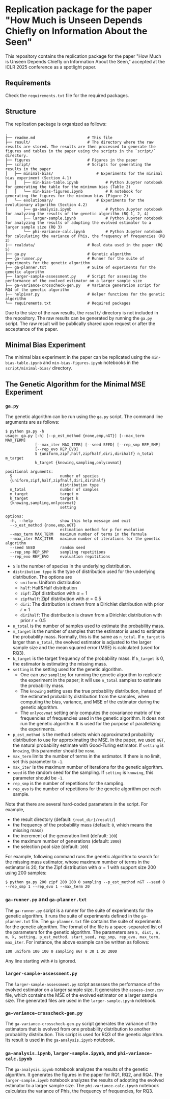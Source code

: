# Replication package for the paper "How Much is Unseen Depends Chiefly on Information About the Seen"

This repository contains the replication package for the paper "How Much is Unseen Depends Chiefly on Information About the Seen," accepted at the ICLR 2025 conference as a spotlight paper.

## Requirements

Check the `requirements.txt` file for the required packages.

## Structure

The replication package is organized as follows:

```
.
├── readme.md                       # This file
├── result/                         # The directory where the raw results are stored. The results are then processed to generate the figures and tables in the paper using the scripts in the `script/` directory.
├── figures                         # Figures in the paper
├── script/                         # Scripts for generating the results in the paper
│   ├── minimal-bias/                   # Experiments for the minimal bias experiment (Section 4.1)
│   │   ├── min-bias-table.ipynb            # Python Jupyter notebook for generating the table for the minimum bias (Table 2)
│   │   └── min-bias-figures.ipynb          # R notebook for generating the figures for the minimum bias (Figure 2)
│   └── evolutionary/                   # Experiments for the evolutionary algorithm (Section 4.2)
│       ├── ga-analysis.ipynb               # Python Jupyter notebook for analyzing the results of the genetic algorithm (RQ 1, 2, 4)
│       ├── larger-sample.ipynb             # Python Jupyter notebook for analyzing the results of adopting the evolved estimator to a larger sample size (RQ 3)
│       └── phi-variance-calc.ipynb         # Python Jupyter notebook for calculating the variance of Phis, the frequency of frequencies (RQ 3)
├── realdata/                       # Real data used in the paper (RQ 5)
├── ga.py                           # Genetic algorithm
├── ga-runner.py                    # Runner for the suite of experiments for the genetic algorithm
├── ga-planner.txt                  # Suite of experiments for the genetic algorithm
├── larger-sample-assessment.py     # Script for assessing the performance of the evolved estimator on a larger sample size
├── ga-variance-crosscheck-gen.py   # Variance generation script for RQ4 of the genetic algorithm
├── help1var.py                     # Helper functions for the genetic algorithm
└── requirements.txt                # Required packages
```

Due to the size of the raw results, the `result/` directory is not included in the repository. The raw results can be generated by running the `ga.py` script. The raw result will be publically shared upon request or after the acceptance of the paper.

## Minimal Bias Experiment

The minimal bias experiment in the paper can be replicated using the `min-bias-table.ipynb` and `min-bias-figures.ipynb` notebooks in the `script/minimal-bias/` directory.

## The Genetic Algorithm for the Minimal MSE Experiment

### `ga.py`

The genetic algorithm can be run using the `ga.py` script. The command line arguments are as follows:

```
$ python ga.py -h
usage: ga.py [-h] [--p_est_method {none,emp,nGT}] [--max_term MAX_TERM]
             [--max_iter MAX_ITER] [--seed SEED] [--rep_smp REP_SMP]
             [--rep_evo REP_EVO]
             S {uniform,zipf,half,zipfhalf,diri,dirihalf} n_total m_target
             k_target {knowing,sampling,onlycovmat}

positional arguments:
  S                     number of species
  {uniform,zipf,half,zipfhalf,diri,dirihalf}
                        distribution type
  n_total               number of samples
  m_target              target m
  k_target              target k
  {knowing,sampling,onlycovmat}
                        setting

options:
  -h, --help            show this help message and exit
  --p_est_method {none,emp,nGT}
                        estimation method for p for evolution
  --max_term MAX_TERM   maximum number of terms in the formula
  --max_iter MAX_ITER   maximum number of iterations for the genetic algorithm
  --seed SEED           random seed
  --rep_smp REP_SMP     sampling repetitions
  --rep_evo REP_EVO     evoluation repititions
```

- `S` is the number of species in the underlying distribution.
- `distribution type` is the type of distribution used for the underlying distribution. The options are
    - `uniform`: Uniform distribution
    - `half`: Half&Half distribution
    - `zipf`: Zipf distribution with $\alpha = 1$
    - `zipfhalf`: Zipf distribution with $\alpha = 0.5$
    - `diri`: The distribution is drawn from a Dirichlet distribution with prior $r = 1$
    - `dirihalf`: The distribution is drawn from a Dirichlet distribution with prior $r = 0.5$
- `n_total` is the number of samples used to estimate the probability mass.
- `m_target` is the number of samples that the estimator is used to estimate the probability mass. Normally, this is the same as `n_total`. If `m_target` is larger than `n_total`, the evolved estimator is adjusted to the larger sample size and the mean squared error (MSE) is calculated (used for RQ3).
- `k_target` is the target frequency of the probability mass. If `k_target` is 0, the estimator is estimating the missing mass.
- `setting` is the setting used for the genetic algorithm. 
    - One can use `sampling` for running the genetic algorithm to replicate the experiment in the paper; it will use `n_total` samples to estimate the probability mass.
    - The `knowing` setting uses the true probability distribution, instead of the estimated probability distribution from the samples, when computing the bias, variance, and MSE of the estimator during the genetic algorithm.
    - The `onlycovmat` setting only computes the covariance matrix of the frequencies of frequencies used in the genetic algorithm. It does not run the genetic algorithm. It is used for the purpose of parallelizing the experiments.
- `p_est_method` is the method selects which approximated probability distribution to use for approximating the MSE. In the paper, we used `nGT`, the natural probability estimate with Good-Turing estimator. If `setting` is `knowing`, this parameter should be `none`.
- `max_term` limits the number of terms in the estimator. If there is no limit, set this parameter to `-1`.
- `max_iter` is the maximum number of iterations for the genetic algorithm.
- `seed` is the random seed for the sampling. If `setting` is `knowing`, this parameter should be `-1`.
- `rep_smp` is the number of repetitions for the sampling.
- `rep_evo` is the number of repetitions for the genetic algorithm per each sample.

Note that there are several hard-coded parameters in the script. For example, 

- the result directory (default: `{root_dir}/result/`)
- the frequency of the probability mass (default: `0`, which means the missing mass)
- the increment of the generation limit (default: `100`)
- the maximum number of generations (default: `2000`)
- the selection pool size (default: `100`)

For example, following command runs the genetic algorithm to search for the missing mass estimator, whose maximum number of terms in the estimator is 20, for the Zipf distribution with $\alpha = 1$ with support size 200 using 200 samples:

```
$ python ga.py 200 zipf 200 200 0 sampling --p_est_method nGT --seed 0 --rep_smp 1 --rep_evo 1 --max_term 20
```

### `ga-runner.py` and `ga-planner.txt`

The `ga-runner.py` script is a runner for the suite of experiments for the genetic algorithm. It runs the suite of experiments defined in the `ga-planner.txt` file. The `ga-planner.txt` file contains the suite of experiments for the genetic algorithm. The format of the file is a space-separated list of the parameters for the genetic algorithm. The parameters are `S, dist, n, m, k, setting, p_est_method, start_seed, rep_smp, rep_evo, max_term, max_iter`. For instance, the above example can be written as follows:

```
100 uniform 100 100 0 sampling nGT 0 30 1 20 2000
```

Any line starting with `#` is ignored.

### `larger-sample-assessment.py`

The `larger-sample-assessment.py` script assesses the performance of the evolved estimator on a larger sample size. It generates the `assess-incn.csv` file, which contains the MSE of the evolved estimator on a larger sample size. The generated files are used in the `larger-sample.ipynb` notebook.


### `ga-variance-crosscheck-gen.py`

The `ga-variance-crosscheck-gen.py` script generates the variance of the estimators that is evolved from one probability distribution to another probability distribution. This script is used for RQ3 of the genetic algorithm. Its result is used in the `ga-analysis.ipynb` notebook.

### `ga-analysis.ipynb`, `larger-sample.ipynb`, and `phi-variance-calc.ipynb`

The `ga-analysis.ipynb` notebook analyzes the results of the genetic algorithm. It generates the figures in the paper for RQ1, RQ2, and RQ4. The `larger-sample.ipynb` notebook analyzes the results of adopting the evolved estimator to a larger sample size. The `phi-variance-calc.ipynb` notebook calculates the variance of Phis, the frequency of frequencies, for RQ3.
